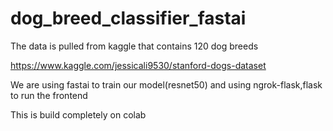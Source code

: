 # dog_breed_classifier_fastai


The data is pulled from kaggle that contains 120 dog breeds 

https://www.kaggle.com/jessicali9530/stanford-dogs-dataset

We are using fastai to train our model(resnet50) and using ngrok-flask,flask to run the frontend 

This is build completely on colab
